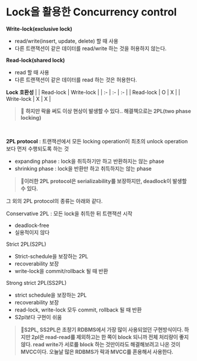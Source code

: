 # Lock을 활용한 Concurrency control

**Write-lock(exclusive lock)**
* read/write(insert, update, delete) 할 때 사용
* 다른 트랜잭션이 같은 데이터를 read/write 하는 것을 허용하지 않는다.



**Read-lock(shared lock)**
* read 할 때 사용
* 다른 트랜잭션이 같은 데이터를 read 하는 것은 허용한다.



**Lock 호환성**
|  | Read-lock | Write-lock |
| :- | :- | :- |
| Read-lock	| O | X |
| Write-lock | X | X |

> 📌 **하지만 락을 써도 이상 현상이 발생할 수 있다.. 해결책으로는 2PL(two phase locking)**

</br>

**2PL protocol** : 트랜잭션에서 모든 locking operation이 최초의 unlock operation보다 먼저 수행되도록 하는 것
* expanding phase : lock을 취득하기만 하고 반환하지는 않는 phase
* shrinking phase : lock을 반환만 하고 취득하지는 않는 phase

> 📌**이러한 2PL protocol은 serializability를 보장하지만, deadlock이 발생할 수 있다.**

그 외의 2PL protocol의 종류는 아래와 같다.

Conservative 2PL : 모든 lock을 취득한 뒤 트랜잭션 시작
* deadlock-free
* 실용적이지 않다

Strict 2PL(S2PL)
* Strict-schedule을 보장하는 2PL
* recoverability 보장
* write-lock을 commit/rollback 될 때 반환

Strong strict 2PL(SS2PL)
* strict schedule을 보장하는 2PL
* recoverability 보장
* read-lock, write-lock 모두 commit, rollback 될 때 반환
* S2pl보다 구현이 쉬움

> 📌**S2PL, SS2PL은 초창기 RDBMS에서 가장 많이 사용되었던 구현방식이다. 하지만 2pl은 read-read를 제외하고는 한 쪽이 block 되니까 전체 처리량이 좋지 않다. read write가 서로를 block 하는 것만이라도 해결해보려고 나온 것이 MVCC이다. 오늘날 많은 RDBMS가 락과 MVCC를 혼용해서 사용한다.**
